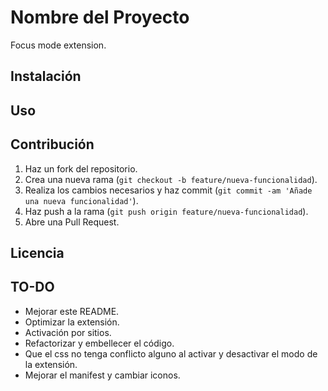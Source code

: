 # Nombre del Proyecto

Focus mode extension.

## Instalación

## Uso

## Contribución

1. Haz un fork del repositorio.
2. Crea una nueva rama (`git checkout -b feature/nueva-funcionalidad`).
3. Realiza los cambios necesarios y haz commit (`git commit -am 'Añade una nueva funcionalidad'`).
4. Haz push a la rama (`git push origin feature/nueva-funcionalidad`).
5. Abre una Pull Request.

## Licencia

## TO-DO

- Mejorar este README.
- Optimizar la extensión.
- Activación por sitios.
- Refactorizar y embellecer el código.
- Que el css no tenga conflicto alguno al activar y desactivar el modo de la extensión.
- Mejorar el manifest y cambiar iconos.
